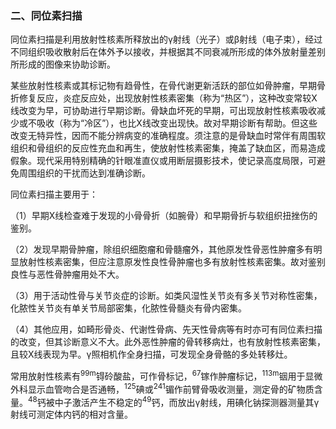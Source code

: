 ### 二、同位素扫描

同位素扫描是利用放射性核素所释放出的γ射线（光子）或β射线（电子束），经过不同组织吸收散射后在体外予以接收，并根据其不同衰减所形成的体外放射量差别所形成的图像来协助诊断。

某些放射性核素或其标记物有趋骨性，在骨代谢更新活跃的部位如骨肿瘤，早期骨折修复反应，炎症反应处，出现放射性核素密集（称为“热区”），这种改变常较X线改变为早，可协助进行早期诊断。骨缺血坏死的早期，可出现放射性核素吸收减少或不吸收（称为“冷区”），也比X线改变出现快。故对早期诊断有帮助。但这些改变无特异性，因而不能分辨病变的准确程度。须注意的是骨缺血时常伴有周围软组织和骨组织的反应性充血和再生，使放射性核素密集，掩盖了缺血区，而易造成假象。现代采用特别精确的针眼准直仪或用断层摄影技术，使记录高度局限，可避免周围组织的干扰而达到准确诊断。

同位素扫描主要用于：

（1）早期X线检查难于发现的小骨骨折（如腕骨）和早期骨折与软组织扭挫伤的鉴别。

（2）发现早期骨肿瘤，除组织细胞瘤和骨髓瘤外，其他原发性骨恶性肿瘤多有明显放射性核素密集，但应注意原发性良性骨肿瘤也多有放射性核素密集。故对鉴别良性与恶性骨肿瘤用处不大。

（3）用于活动性骨与关节炎症的诊断。如类风湿性关节炎有多关节对称性密集，化脓性关节炎有单关节局部密集，化脓性骨髓炎有骨内密集。

（4）其他应用，如畸形骨炎、代谢性骨病、先天性骨病等有时亦可有同位素扫描的改变，但其诊断意义不大。此外恶性肿瘤的骨转移病灶，也有放射性核素密集，且较X线表现为早。γ照相机作全身扫描，可发现全身骨骼的多处转移灶。

常用放射性核素有<sup>99m</sup>锝砱酸盐，可作骨标记，<sup>67</sup>镓作肿瘤标记，<sup>113m</sup>铟用于显微外科显示血管吻合是否通畅，<sup>125</sup>碘或<sup>241</sup>镅作前臂骨吸收测量，测定骨的矿物质含量。<sup>48</sup>钙被中子激活产生不稳定的<sup>49</sup>钙，而放出γ射线，用碘化钠探测器测量其γ射线可测定体内钙的相对含量。
